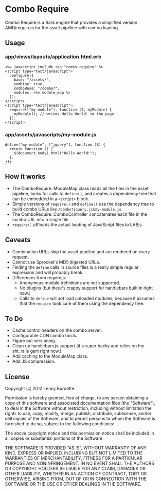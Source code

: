 Combo Require
=============

Combo Require is a Rails engine that provides a simplified version AMD/requirejs for the asset pipeline with combo loading.

Usage
-----

### app/views/layouts/application.html.erb

    <%= javascript_include_tag "combo-require" %>
    <script type="text/javascript">
      configure({
        base: "/assets/",
        combine: true,
        comboBase: "/combo?",
        modules: <%= module_map %>
      });
    </script>
    <script type="text/javascript">
      require(["my-module"], function ($, myModule) {
        myModule(); // writes Hello World! to the page.
      });
    </script>

### app/assets/javascripts/my-module.js

    define("my-module", ["jquery"], function ($) {
      return function () {
        $(document.body).html("Hello World!");
      };
    });
    
How it works
------------

* The ComboRequire::ModuleMap class reads all the files in the asset pipeline,
looks for calls to `define()`, and creates a dependency tree that can be embedded
in a `<script>` block.
* Simple versions of `require()` and `define()` use the dependency tree to build combo
URLs like `/combo?jquery.js&my-module.js`.
* The ComboRequire::ComboController concatenates each file in the combo URL into a single file.
* `require()` offloads the actual loading of JavaScript files to LABjs.

Caveats
-------

* Combination URLs skip the asset pipeline and are rendered on every request.
* Cannot use Sprocket's MD5 digested URLs.
* Finding the `define` calls in source files is a really simple regular expression
and will probably break.
* Differences from requirejs:
  * Anonymous module definitions are not supported.
  * No plugins (but there's crappy support for handlebars built in right now.)
  * Calls to `define` will not load unloaded modules, because it assumes that the `require`
    took care of them using the dependency tree.

To Do
-----

* Cache control headers on the combo server.
* Configurable CDN combo hosts.
* Figure out versioning.
* Clean up handlebars.js support (it's super hacky and relies on the sht_rails gem right now.)
* Add caching to the ModuleMap class.
* Add JS compression.

License
-------

Copyright (c) 2012 Lenny Burdette

Permission is hereby granted, free of charge, to any person obtaining a copy of this software and associated documentation files (the "Software"), to deal in the Software without restriction, including without limitation the rights to use, copy, modify, merge, publish, distribute, sublicense, and/or sell copies of the Software, and to permit persons to whom the Software is furnished to do so, subject to the following conditions:

The above copyright notice and this permission notice shall be included in all copies or substantial portions of the Software.

THE SOFTWARE IS PROVIDED "AS IS", WITHOUT WARRANTY OF ANY KIND, EXPRESS OR IMPLIED, INCLUDING BUT NOT LIMITED TO THE WARRANTIES OF MERCHANTABILITY, FITNESS FOR A PARTICULAR PURPOSE AND NONINFRINGEMENT. IN NO EVENT SHALL THE AUTHORS OR COPYRIGHT HOLDERS BE LIABLE FOR ANY CLAIM, DAMAGES OR OTHER LIABILITY, WHETHER IN AN ACTION OF CONTRACT, TORT OR OTHERWISE, ARISING FROM, OUT OF OR IN CONNECTION WITH THE SOFTWARE OR THE USE OR OTHER DEALINGS IN THE SOFTWARE.
